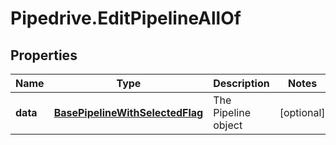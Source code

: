 # Pipedrive.EditPipelineAllOf

## Properties

Name | Type | Description | Notes
------------ | ------------- | ------------- | -------------
**data** | [**BasePipelineWithSelectedFlag**](BasePipelineWithSelectedFlag.md) | The Pipeline object | [optional] 


